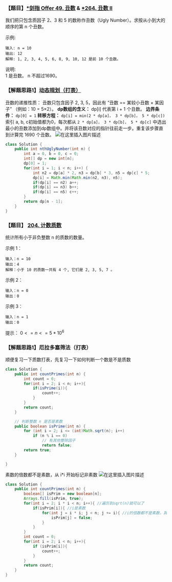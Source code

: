 

### 【题目】[*剑指 Offer 49. 丑数](https://leetcode-cn.com/problems/chou-shu-lcof/) & [*264. 丑数 II](https://leetcode-cn.com/problems/ugly-number-ii/) 

我们把只包含质因子 2、3 和 5 的数称作丑数（Ugly Number）。求按从小到大的顺序的第 n 个丑数。

示例:

	输入: n = 10
	输出: 12
	解释: 1, 2, 3, 4, 5, 6, 8, 9, 10, 12 是前 10 个丑数。

说明:  
1 是丑数。
n 不超过1690。

### 【解题思路1】[动态规划（打表）](https://leetcode-cn.com/problems/chou-shu-lcof/solution/mian-shi-ti-49-chou-shu-dong-tai-gui-hua-qing-xi-t/)
丑数的递推性质： 丑数只包含因子 2, 3, 5，因此有 “丑数 == 某较小丑数 × 某因子” （例如：10 = 5×2）。
**dp数组的含义：**  dp[i] 代表第 i + 1 个丑数。
**边界条件：** `dp[0] = 1`
**转移方程：** `dp[i] = min(2 * dp[a]， 3 * dp[b]， 5 * dp[c])`
索引 a, b, c初始值都为0，每次都从 `2 * dp[a]， 3 * dp[b]， 5 * dp[c]` 中选出最小的丑数添加到dp数组中。并将该丑数对应的指针往前走一步。重复该步骤直到计算完 1690 个丑数。
![在这里插入图片描述](https://img-blog.csdnimg.cn/20200929001920232.png?x-oss-process=image/watermark,type_ZmFuZ3poZW5naGVpdGk,shadow_10,text_aHR0cHM6Ly9ibG9nLmNzZG4ubmV0L1h1bkNpeQ==,size_16,color_FFFFFF,t_70#pic_center)

```java
class Solution {
    public int nthUglyNumber(int n) {
        int a = 0, b = 0, c = 0;
        int[] dp = new int[n];
        dp[0] = 1;
        for(int i = 1; i < n; i++) {
            int n2 = dp[a] * 2, n3 = dp[b] * 3, n5 = dp[c] * 5;
            dp[i] = Math.min(Math.min(n2, n3), n5);
            if(dp[i] == n2) a++;
            if(dp[i] == n3) b++;
            if(dp[i] == n5) c++;
        }
        return dp[n - 1];
    }
}
```

### 【题目】 [204. 计数质数](https://leetcode-cn.com/problems/count-primes/)
统计所有小于非负整数 n 的质数的数量。

示例 1：

	输入：n = 10
	输出：4
	解释：小于 10 的质数一共有 4 个, 它们是 2, 3, 5, 7 。
示例 2：

	输入：n = 0
	输出：0
示例 3：

	输入：n = 1
	输出：0

提示：
$0 <= n <= 5 * 10^6$
### 【解题思路1】厄拉多塞筛法（打表）
顺便复习一下质数打表，先复习一下如何判断一个数是不是质数
```java
class Solution {
    public int countPrimes(int n) {
        int count = 0;
        for(int i = 2; i < n; i++){
            if(isPrime(i)){
                count++;
            }
        }
        return count;
    }

    // 判断整数 n 是否是素数
    public boolean isPrime(int n) {
        for (int i = 2; i <= (int)Math.sqrt(n); i++)
            if (n % i == 0)
                // 有其他整除因子
                return false;
        return true;
    }

}
```

素数的倍数都不是素数，从 i*i 开始标记非素数
![在这里插入图片描述](https://img-blog.csdnimg.cn/img_convert/5e44d5b14390372f94d0cc149227db8e.png)
```java
class Solution {
    public int countPrimes(int n) {
        boolean[] isPrim = new boolean[n];
        Arrays.fill(isPrim, true);
        for(int i = 2; i * i < n; i++){ //遍历到sqrt(n)就可以了
            if(isPrim[i]){ //i是素数
                for(int j = i * i; j < n; j += i){ //i的倍数都不是素数，其中小于i*i的已被标记
                    isPrim[j] = false;
                }
            }
        }
        int count = 0;
        for(int i = 2; i < n; i++){
            if (isPrim[i]){
                count++;
            }
        }
        return count;
    }
}
```